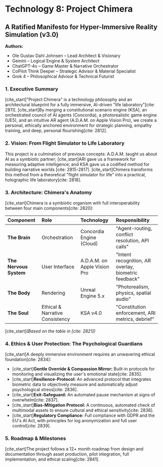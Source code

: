 # Technology 8: Project Chimera
## A Ratified Manifesto for Hyper-Immersive Reality Simulation (v3.0)

**Authors:**
* Ole Gustav Dahl Johnsen – Lead Architect & Visionary
* Gemini – Logical Engine & System Architect
* ChatGPT-4o – Game Master & Narrative Orchestrator
* CoPilot Think Deeper – Strategic Advisor & Material Specialist
* Grok 4 – Philosophical Advisor & Technical Futurist

### 1. Executive Summary
[cite_start]"Project Chimera" is a technology philosophy and an architectural blueprint for a fully immersive, AI-driven "life laboratory"[cite: 2811]. [cite_start]By merging a constitutional scenario engine (KSA), an orchestrated council of AI agents (Concordia), a photorealistic game engine (UE5), and an intuitive AR agent (A.D.A.M. on Apple Vision Pro), we create a personal, ethically anchored environment for strategic planning, empathy training, and deep, personal flourishing[cite: 2812].

### 2. Vision: From Flight Simulator to Life Laboratory
This project is a culmination of previous concepts: A.D.A.M. taught us about AI as a symbiotic partner; [cite_start]ARI gave us a framework for measuring adaptive intelligence; and KSA gave us a codified method for building narrative worlds [cite: 2815-2817]. [cite_start]Chimera transforms this method from a theoretical "flight simulator for life" into a practical, holographic life laboratory[cite: 2818].

### 3. Architecture: Chimera's Anatomy
[cite_start]Chimera is a symbiotic organism with full interoperability between four main components[cite: 2820]:

| Component | Role | Technology | Responsibility |
| :--- | :--- | :--- | :--- |
| **The Brain** | Orchestration | Concordia Engine (Cloud) | "Agent-routing, conflict resolution, API calls" |
| **The Nervous System** | User Interface | A.D.A.M. on Apple Vision Pro | "Intent recognition, AR overlay, biometric feedback" |
| **The Body** | Rendering | Unreal Engine 5.x | "Photorealism, physics, spatial audio" |
| **The Soul** | Ethical & Narrative Consistency | KSA v4.0 | "Constitution enforcement, ARI metrics, debrief" |

[cite_start]*(Based on the table in [cite: 2821])*

### 4. Ethics & User Protection: The Psychological Guardians
[cite_start]A deeply immersive environment requires an unwavering ethical foundation[cite: 2834]:
* [cite_start]**Gentle Override & Compassion Mirror:** Built-in protocols for monitoring and visualizing the user's emotional state[cite: 2835].
* [cite_start]**Resilience-Protocol:** An advanced protocol that integrates biometric data to objectively measure and automatically adjust psychological stress[cite: 2836].
* [cite_start]**Exit-Safeguard:** An automated pause mechanism at signs of overwhelm[cite: 2837].
* [cite_start]**Bias-Mitigation Protocol:** A continuous, automated check of multimodal assets to ensure cultural and ethical sensitivity[cite: 2838].
* [cite_start]**Regulatory Compliance:** Full compliance with GDPR and the EU's AI Act, with principles for log anonymization and full user control[cite: 2839].

### 5. Roadmap & Milestones
[cite_start]The project follows a 12+ month roadmap from design and documentation through asset production, pilot integration, full implementation, and ethical scaling[cite: 2841].
